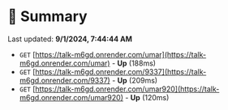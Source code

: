 # 📖 Summary
Last updated: **9/1/2024, 7:44:44 AM**

- `GET` [https://talk-m6gd.onrender.com/umar](https://talk-m6gd.onrender.com/umar) - **Up** (188ms)
- `GET` [https://talk-m6gd.onrender.com/9337](https://talk-m6gd.onrender.com/9337) - **Up** (209ms)
- `GET` [https://talk-m6gd.onrender.com/umar920](https://talk-m6gd.onrender.com/umar920) - **Up** (120ms)

